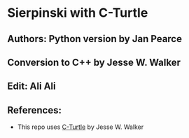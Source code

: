 # Sierpinski with C-Turtle

## Authors: Python version by Jan Pearce
## Conversion to C++ by Jesse W. Walker
## Edit: Ali Ali

## References:
- This repo uses [C-Turtle](https://github.com/walkerje/C-Turtle) by Jesse W. Walker

